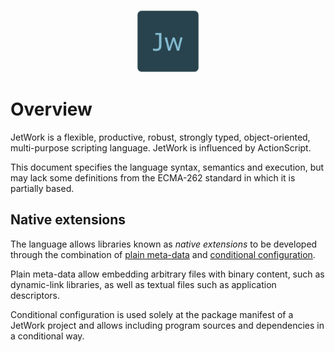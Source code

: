 <p align="center">
  <img alt="JetWork Icon" src="assets/icon.png" width="100">
</p>

# Overview

JetWork is a flexible, productive, robust, strongly typed, object-oriented, multi-purpose scripting language. JetWork is influenced by ActionScript.

This document specifies the language syntax, semantics and execution, but may lack some definitions from the ECMA-262 standard in which it is partially based.

## Native extensions

The language allows libraries known as *native extensions* to be developed through the combination of [plain meta-data](metadata/plain-metadata.md) and [conditional configuration](overview/package-manager.md#conditional-configuration).

Plain meta-data allow embedding arbitrary files with binary content, such as dynamic-link libraries, as well as textual files such as application descriptors.

Conditional configuration is used solely at the package manifest of a JetWork project and allows including program sources and dependencies in a conditional way.